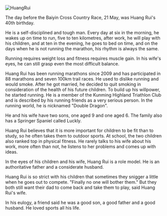 ![HuangRui](https://user-images.githubusercontent.com/15976103/120251383-f3ca7b80-c2b3-11eb-8e2e-cd2ca6d888db.png)

The day before the Baiyin Cross Country Race, 21 May, was Huang Rui's 40th birthday.

He is a self-disciplined and tough man. Every day at six in the morning, he wakes up on time to run, five to ten kilometres, after work, he will play with his children, and at ten in the evening, he goes to bed on time, and on the days when he is not running the marathon, his rhythm is always the same.

Running requires weight loss and fitness requires muscle gain. In his wife's eyes, he can still grasp even the most difficult balance.

Huang Rui has been running marathons since 2009 and has participated in 88 marathons and seven 100km trail races. He used to dislike running and would smoke. After he got married, he decided to quit smoking in consideration of the health of his future children. To build up his willpower, he started running. He is a member of the Kunming Highland Triathlon Club and is described by his running friends as a very serious person. In the running world, he is nicknamed "Double Dragon".

He and his wife have two sons, one aged 9 and one aged 6. The family also has a Springer Spaniel called Luckly.

Huang Rui believes that it is more important for children to be fit than to study, so he often takes them to outdoor sports. At school, the two children also ranked top in physical fitness. He rarely talks to his wife about his work, more often than not, he listens to her problems and comes up with ideas.

In the eyes of his children and his wife, Huang Rui is a role model. He is an authoritative father and a considerate husband.

Huang Rui is so strict with his children that sometimes they snigger a little when he goes out to compete. "Finally no one will bother them." But they both still want their dad to come back and take them to play, said Huang Rui's wife.

In his eulogy, a friend said he was a good son, a good father and a good husband. He loved sports all his life.